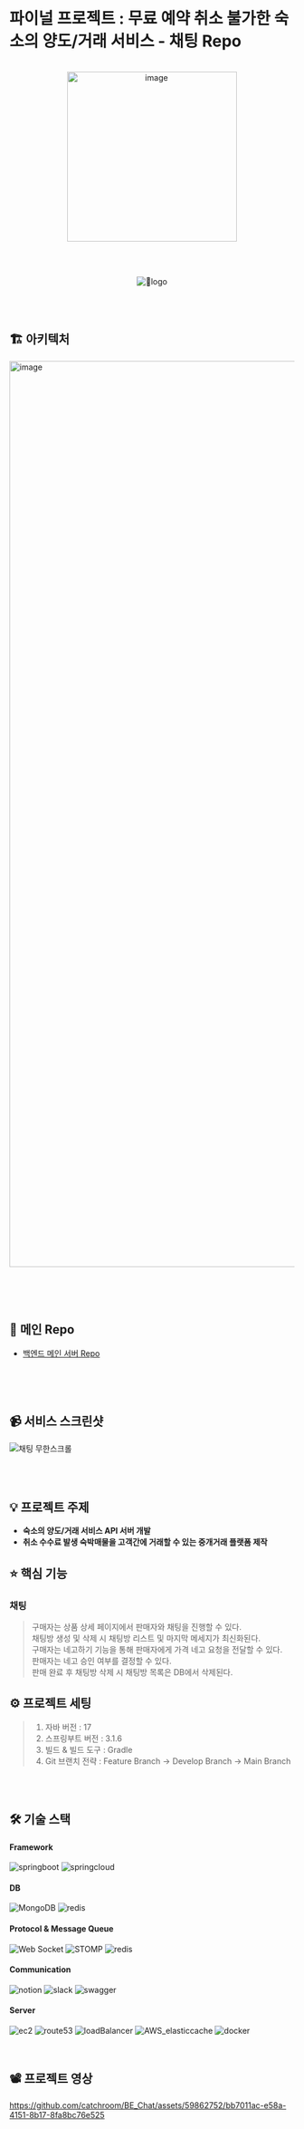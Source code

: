 # 파이널 프로젝트 : 무료 예약 취소 불가한 숙소의 양도/거래 서비스 - 채팅 Repo

<div align="center"> <br>
  <img width="300" alt="image" src="https://github.com/catchroom/BE_CatchRoom/assets/114489245/94228459-9aef-4069-975d-bee133b5c7c2">

<br><br>

  ![logo](https://img.shields.io/badge/CatchRoom-F0047F.svg?style=for-the-badge)


</div>

<br><br>

## 🏗 아키텍처 

<img width = "1600" alt = "image" src = "https://github.com/catchroom/BE_Chat/assets/59862752/ba80c9a5-fb49-484c-953f-b2c31850bf9b">


<br><br><br>

## 🎢 메인 Repo

- [백엔드 메인 서버 Repo](https://github.com/catchroom/BE_Catchroom)

<br><br><br>

## 📹 서비스 스크린샷 

![채팅 무한스크롤](https://github.com/catchroom/BE_Chat/assets/59862752/df3d7a75-9b0b-477d-b802-60466b9a9a94)

<br><br>

## 💡 프로젝트 주제

- **숙소의 양도/거래 서비스 API 서버 개발**
- **취소 수수료 발생 숙박매물을 고객간에 거래할 수 있는 중개거래 플랫폼 제작**


## ⭐️ 핵심 기능


### 채팅

> 구매자는 상품 상세 페이지에서 판매자와 채팅을 진행할 수 있다.<br>
> 채팅방 생성 및 삭제 시 채팅방 리스트 및 마지막 메세지가 최신화된다.<br>
> 구매자는 네고하기 기능을 통해 판매자에게 가격 네고 요청을 전달할 수 있다.<br>
> 판매자는 네고 승인 여부를 결정할 수 있다.<br>
> 판매 완료 후 채팅방 삭제 시 채팅방 목록은 DB에서 삭제된다.<br>


## ⚙️ 프로젝트 세팅

> 1. 자바 버전 : 17
> 2. 스프링부트 버전 : 3.1.6
> 3. 빌드 & 빌드 도구 : Gradle
> 4. Git 브랜치 전략 : Feature Branch → Develop Branch → Main Branch

<br><br>

## 🛠️ 기술 스택
#### Framework
![springboot](https://img.shields.io/badge/springboot-6DB33F.svg?style=for-the-badge&logo=springboot&logoColor=white)
![springcloud](https://img.shields.io/badge/springcloud-6DB33F.svg?style=for-the-badge&logo=soundcloud&logoColor=white)

#### DB
![MongoDB](https://img.shields.io/badge/MongoDB-%234ea94b.svg?style=for-the-badge&logo=mongodb&logoColor=white)
![redis](https://img.shields.io/badge/redis-DC382D.svg?style=for-the-badge&logo=redis&logoColor=white)

#### Protocol & Message Queue
![Web Socket](https://img.shields.io/badge/websocket-010101.svg?style=for-the-badge&logo=socketdotio&logoColor=white)
![STOMP](https://img.shields.io/badge/stomp-008CDD.svg?style=for-the-badge&logo=stripe&logoColor=white)
![redis](https://img.shields.io/badge/redis_pub/sub-DC382D.svg?style=for-the-badge&logo=redis&logoColor=white)

#### Communication
![notion](https://img.shields.io/badge/notion-000000.svg?style=for-the-badge&logo=notion&logoColor=white)
![slack](https://img.shields.io/badge/slack-4A154B.svg?style=for-the-badge&logo=slack&logoColor=white)
![swagger](https://img.shields.io/badge/swagger-85EA2D.svg?style=for-the-badge&logo=swagger&logoColor=white)

#### Server
![ec2](https://img.shields.io/badge/AWS_EC2-FF9900.svg?style=for-the-badge&logo=amazonec2&logoColor=white)
![route53](https://img.shields.io/badge/AWS_route53-8C4FFF.svg?style=for-the-badge&logo=amazonroute53&logoColor=white)
![loadBalancer](https://img.shields.io/badge/AWS_LB-8C4FFF.svg?style=for-the-badge&logo=awsorganizations&logoColor=white)
![AWS_elasticcache](https://img.shields.io/badge/AWS_elasticcache-4053D6.svg?style=for-the-badge&logo=amazonaws&logoColor=white)
![docker](https://img.shields.io/badge/docker-2496ED.svg?style=for-the-badge&logo=docker&logoColor=white)

<br>

## 📽️ 프로젝트 영상



https://github.com/catchroom/BE_Chat/assets/59862752/bb7011ac-e58a-4151-8b17-8fa8bc76e525




